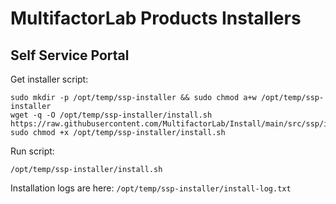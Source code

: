 # MultifactorLab Products Installers

## Self Service Portal
Get installer script:
```
sudo mkdir -p /opt/temp/ssp-installer && sudo chmod a+w /opt/temp/ssp-installer
wget -q -O /opt/temp/ssp-installer/install.sh https://raw.githubusercontent.com/MultifactorLab/Install/main/src/ssp/install.sh
sudo chmod +x /opt/temp/ssp-installer/install.sh
```
Run script:
```
/opt/temp/ssp-installer/install.sh
```

Installation logs are here: `/opt/temp/ssp-installer/install-log.txt`
